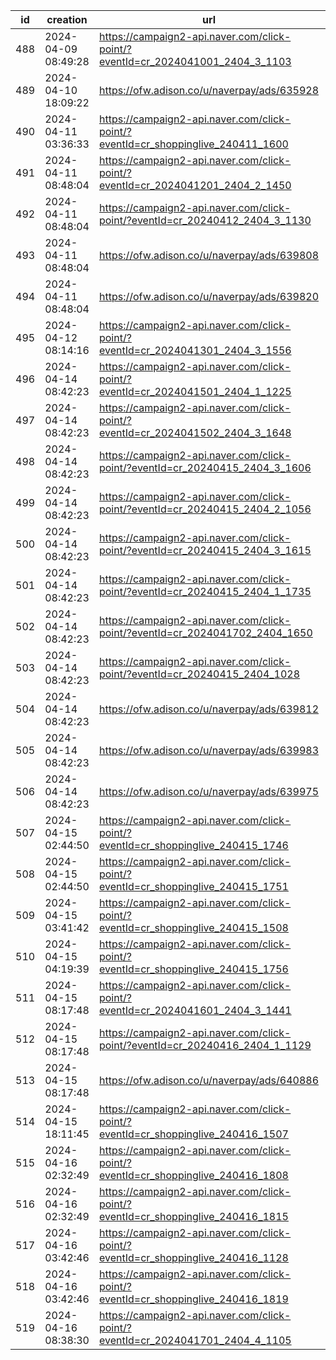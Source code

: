 | id  | creation            | url                                                                              | visit |
| --- | ------------------- | -------------------------------------------------------------------------------- | ----- |
| 488 | 2024-04-09 08:49:28 | https://campaign2-api.naver.com/click-point/?eventId=cr_2024041001_2404_3_1103   |       |
| 489 | 2024-04-10 18:09:22 | https://ofw.adison.co/u/naverpay/ads/635928                                      |       |
| 490 | 2024-04-11 03:36:33 | https://campaign2-api.naver.com/click-point/?eventId=cr_shoppinglive_240411_1600 |       |
| 491 | 2024-04-11 08:48:04 | https://campaign2-api.naver.com/click-point/?eventId=cr_2024041201_2404_2_1450   |       |
| 492 | 2024-04-11 08:48:04 | https://campaign2-api.naver.com/click-point/?eventId=cr_20240412_2404_3_1130     |       |
| 493 | 2024-04-11 08:48:04 | https://ofw.adison.co/u/naverpay/ads/639808                                      |       |
| 494 | 2024-04-11 08:48:04 | https://ofw.adison.co/u/naverpay/ads/639820                                      |       |
| 495 | 2024-04-12 08:14:16 | https://campaign2-api.naver.com/click-point/?eventId=cr_2024041301_2404_3_1556   |       |
| 496 | 2024-04-14 08:42:23 | https://campaign2-api.naver.com/click-point/?eventId=cr_2024041501_2404_1_1225   |       |
| 497 | 2024-04-14 08:42:23 | https://campaign2-api.naver.com/click-point/?eventId=cr_2024041502_2404_3_1648   |       |
| 498 | 2024-04-14 08:42:23 | https://campaign2-api.naver.com/click-point/?eventId=cr_20240415_2404_3_1606     |       |
| 499 | 2024-04-14 08:42:23 | https://campaign2-api.naver.com/click-point/?eventId=cr_20240415_2404_2_1056     |       |
| 500 | 2024-04-14 08:42:23 | https://campaign2-api.naver.com/click-point/?eventId=cr_20240415_2404_3_1615     |       |
| 501 | 2024-04-14 08:42:23 | https://campaign2-api.naver.com/click-point/?eventId=cr_20240415_2404_1_1735     |       |
| 502 | 2024-04-14 08:42:23 | https://campaign2-api.naver.com/click-point/?eventId=cr_2024041702_2404_1650     |       |
| 503 | 2024-04-14 08:42:23 | https://campaign2-api.naver.com/click-point/?eventId=cr_20240415_2404_1028       |       |
| 504 | 2024-04-14 08:42:23 | https://ofw.adison.co/u/naverpay/ads/639812                                      |       |
| 505 | 2024-04-14 08:42:23 | https://ofw.adison.co/u/naverpay/ads/639983                                      |       |
| 506 | 2024-04-14 08:42:23 | https://ofw.adison.co/u/naverpay/ads/639975                                      |       |
| 507 | 2024-04-15 02:44:50 | https://campaign2-api.naver.com/click-point/?eventId=cr_shoppinglive_240415_1746 |       |
| 508 | 2024-04-15 02:44:50 | https://campaign2-api.naver.com/click-point/?eventId=cr_shoppinglive_240415_1751 |       |
| 509 | 2024-04-15 03:41:42 | https://campaign2-api.naver.com/click-point/?eventId=cr_shoppinglive_240415_1508 |       |
| 510 | 2024-04-15 04:19:39 | https://campaign2-api.naver.com/click-point/?eventId=cr_shoppinglive_240415_1756 |       |
| 511 | 2024-04-15 08:17:48 | https://campaign2-api.naver.com/click-point/?eventId=cr_2024041601_2404_3_1441   |       |
| 512 | 2024-04-15 08:17:48 | https://campaign2-api.naver.com/click-point/?eventId=cr_20240416_2404_1_1129     |       |
| 513 | 2024-04-15 08:17:48 | https://ofw.adison.co/u/naverpay/ads/640886                                      |       |
| 514 | 2024-04-15 18:11:45 | https://campaign2-api.naver.com/click-point/?eventId=cr_shoppinglive_240416_1507 |       |
| 515 | 2024-04-16 02:32:49 | https://campaign2-api.naver.com/click-point/?eventId=cr_shoppinglive_240416_1808 |       |
| 516 | 2024-04-16 02:32:49 | https://campaign2-api.naver.com/click-point/?eventId=cr_shoppinglive_240416_1815 |       |
| 517 | 2024-04-16 03:42:46 | https://campaign2-api.naver.com/click-point/?eventId=cr_shoppinglive_240416_1128 |       |
| 518 | 2024-04-16 03:42:46 | https://campaign2-api.naver.com/click-point/?eventId=cr_shoppinglive_240416_1819 |       |
| 519 | 2024-04-16 08:38:30 | https://campaign2-api.naver.com/click-point/?eventId=cr_2024041701_2404_4_1105   |       |

